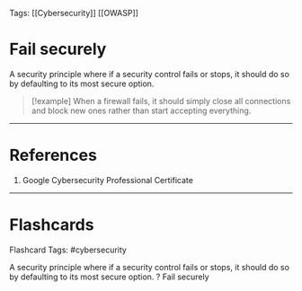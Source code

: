 Tags: [[Cybersecurity]] [[OWASP]]
# Fail securely

A security principle where if a security control fails or stops, it should do so by defaulting to its most secure option.

>[!example] 
> When a firewall fails, it should simply close all connections and block new ones rather than start accepting everything.

---
# References

1. Google Cybersecurity Professional Certificate

---
# Flashcards

Flashcard Tags: #cybersecurity 

A security principle where if a security control fails or stops, it should do so by defaulting to its most secure option.
?
Fail securely
<!--SR:!2024-05-01,4,270-->